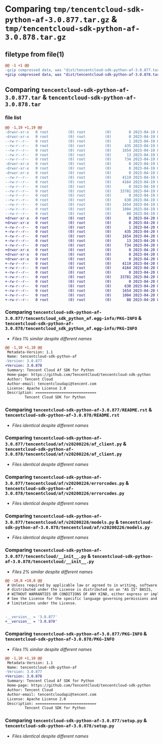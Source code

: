 # Comparing `tmp/tencentcloud-sdk-python-af-3.0.877.tar.gz` & `tmp/tencentcloud-sdk-python-af-3.0.878.tar.gz`

## filetype from file(1)

```diff
@@ -1 +1 @@
-gzip compressed data, was "dist/tencentcloud-sdk-python-af-3.0.877.tar", last modified: Wed Apr 19 08:57:53 2023, max compression
+gzip compressed data, was "dist/tencentcloud-sdk-python-af-3.0.878.tar", last modified: Thu Apr 20 00:17:06 2023, max compression
```

## Comparing `tencentcloud-sdk-python-af-3.0.877.tar` & `tencentcloud-sdk-python-af-3.0.878.tar`

### file list

```diff
@@ -1,19 +1,19 @@
-drwxr-xr-x   0 root         (0) root         (0)        0 2023-04-19 08:57:53.000000 tencentcloud-sdk-python-af-3.0.877/
-drwxr-xr-x   0 root         (0) root         (0)        0 2023-04-19 08:57:53.000000 tencentcloud-sdk-python-af-3.0.877/tencentcloud_sdk_python_af.egg-info/
--rw-r--r--   0 root         (0) root         (0)        1 2023-04-19 08:57:53.000000 tencentcloud-sdk-python-af-3.0.877/tencentcloud_sdk_python_af.egg-info/dependency_links.txt
--rw-r--r--   0 root         (0) root         (0)      435 2023-04-19 08:57:53.000000 tencentcloud-sdk-python-af-3.0.877/tencentcloud_sdk_python_af.egg-info/SOURCES.txt
--rw-r--r--   0 root         (0) root         (0)     1654 2023-04-19 08:57:53.000000 tencentcloud-sdk-python-af-3.0.877/tencentcloud_sdk_python_af.egg-info/PKG-INFO
--rw-r--r--   0 root         (0) root         (0)       13 2023-04-19 08:57:53.000000 tencentcloud-sdk-python-af-3.0.877/tencentcloud_sdk_python_af.egg-info/top_level.txt
--rw-r--r--   0 root         (0) root         (0)      734 2023-04-19 08:57:53.000000 tencentcloud-sdk-python-af-3.0.877/README.rst
-drwxr-xr-x   0 root         (0) root         (0)        0 2023-04-19 08:57:53.000000 tencentcloud-sdk-python-af-3.0.877/tencentcloud/
-drwxr-xr-x   0 root         (0) root         (0)        0 2023-04-19 08:57:53.000000 tencentcloud-sdk-python-af-3.0.877/tencentcloud/af/
-drwxr-xr-x   0 root         (0) root         (0)        0 2023-04-19 08:57:53.000000 tencentcloud-sdk-python-af-3.0.877/tencentcloud/af/v20200226/
--rw-r--r--   0 root         (0) root         (0)     4119 2023-04-19 08:57:53.000000 tencentcloud-sdk-python-af-3.0.877/tencentcloud/af/v20200226/af_client.py
--rw-r--r--   0 root         (0) root         (0)     4164 2023-04-19 08:57:53.000000 tencentcloud-sdk-python-af-3.0.877/tencentcloud/af/v20200226/errorcodes.py
--rw-r--r--   0 root         (0) root         (0)        0 2023-04-19 08:57:53.000000 tencentcloud-sdk-python-af-3.0.877/tencentcloud/af/v20200226/__init__.py
--rw-r--r--   0 root         (0) root         (0)    33781 2023-04-19 08:57:53.000000 tencentcloud-sdk-python-af-3.0.877/tencentcloud/af/v20200226/models.py
--rw-r--r--   0 root         (0) root         (0)        0 2023-04-19 08:57:53.000000 tencentcloud-sdk-python-af-3.0.877/tencentcloud/af/__init__.py
--rw-r--r--   0 root         (0) root         (0)      630 2023-04-19 08:57:53.000000 tencentcloud-sdk-python-af-3.0.877/tencentcloud/__init__.py
--rw-r--r--   0 root         (0) root         (0)     1654 2023-04-19 08:57:53.000000 tencentcloud-sdk-python-af-3.0.877/PKG-INFO
--rw-r--r--   0 root         (0) root         (0)     1004 2023-04-19 08:57:53.000000 tencentcloud-sdk-python-af-3.0.877/setup.py
--rw-r--r--   0 root         (0) root         (0)       88 2023-04-19 08:57:53.000000 tencentcloud-sdk-python-af-3.0.877/setup.cfg
+drwxr-xr-x   0 root         (0) root         (0)        0 2023-04-20 00:17:06.000000 tencentcloud-sdk-python-af-3.0.878/
+drwxr-xr-x   0 root         (0) root         (0)        0 2023-04-20 00:17:06.000000 tencentcloud-sdk-python-af-3.0.878/tencentcloud_sdk_python_af.egg-info/
+-rw-r--r--   0 root         (0) root         (0)        1 2023-04-20 00:17:06.000000 tencentcloud-sdk-python-af-3.0.878/tencentcloud_sdk_python_af.egg-info/dependency_links.txt
+-rw-r--r--   0 root         (0) root         (0)      435 2023-04-20 00:17:06.000000 tencentcloud-sdk-python-af-3.0.878/tencentcloud_sdk_python_af.egg-info/SOURCES.txt
+-rw-r--r--   0 root         (0) root         (0)     1654 2023-04-20 00:17:06.000000 tencentcloud-sdk-python-af-3.0.878/tencentcloud_sdk_python_af.egg-info/PKG-INFO
+-rw-r--r--   0 root         (0) root         (0)       13 2023-04-20 00:17:06.000000 tencentcloud-sdk-python-af-3.0.878/tencentcloud_sdk_python_af.egg-info/top_level.txt
+-rw-r--r--   0 root         (0) root         (0)      734 2023-04-20 00:17:06.000000 tencentcloud-sdk-python-af-3.0.878/README.rst
+drwxr-xr-x   0 root         (0) root         (0)        0 2023-04-20 00:17:06.000000 tencentcloud-sdk-python-af-3.0.878/tencentcloud/
+drwxr-xr-x   0 root         (0) root         (0)        0 2023-04-20 00:17:06.000000 tencentcloud-sdk-python-af-3.0.878/tencentcloud/af/
+drwxr-xr-x   0 root         (0) root         (0)        0 2023-04-20 00:17:06.000000 tencentcloud-sdk-python-af-3.0.878/tencentcloud/af/v20200226/
+-rw-r--r--   0 root         (0) root         (0)     4119 2023-04-20 00:17:06.000000 tencentcloud-sdk-python-af-3.0.878/tencentcloud/af/v20200226/af_client.py
+-rw-r--r--   0 root         (0) root         (0)     4164 2023-04-20 00:17:06.000000 tencentcloud-sdk-python-af-3.0.878/tencentcloud/af/v20200226/errorcodes.py
+-rw-r--r--   0 root         (0) root         (0)        0 2023-04-20 00:17:06.000000 tencentcloud-sdk-python-af-3.0.878/tencentcloud/af/v20200226/__init__.py
+-rw-r--r--   0 root         (0) root         (0)    33781 2023-04-20 00:17:06.000000 tencentcloud-sdk-python-af-3.0.878/tencentcloud/af/v20200226/models.py
+-rw-r--r--   0 root         (0) root         (0)        0 2023-04-20 00:17:06.000000 tencentcloud-sdk-python-af-3.0.878/tencentcloud/af/__init__.py
+-rw-r--r--   0 root         (0) root         (0)      630 2023-04-20 00:17:06.000000 tencentcloud-sdk-python-af-3.0.878/tencentcloud/__init__.py
+-rw-r--r--   0 root         (0) root         (0)     1654 2023-04-20 00:17:06.000000 tencentcloud-sdk-python-af-3.0.878/PKG-INFO
+-rw-r--r--   0 root         (0) root         (0)     1004 2023-04-20 00:17:06.000000 tencentcloud-sdk-python-af-3.0.878/setup.py
+-rw-r--r--   0 root         (0) root         (0)       88 2023-04-20 00:17:06.000000 tencentcloud-sdk-python-af-3.0.878/setup.cfg
```

### Comparing `tencentcloud-sdk-python-af-3.0.877/tencentcloud_sdk_python_af.egg-info/PKG-INFO` & `tencentcloud-sdk-python-af-3.0.878/tencentcloud_sdk_python_af.egg-info/PKG-INFO`

 * *Files 1% similar despite different names*

```diff
@@ -1,10 +1,10 @@
 Metadata-Version: 1.1
 Name: tencentcloud-sdk-python-af
-Version: 3.0.877
+Version: 3.0.878
 Summary: Tencent Cloud Af SDK for Python
 Home-page: https://github.com/TencentCloud/tencentcloud-sdk-python
 Author: Tencent Cloud
 Author-email: tencentcloudapi@tencent.com
 License: Apache License 2.0
 Description: ============================
         Tencent Cloud SDK for Python
```

### Comparing `tencentcloud-sdk-python-af-3.0.877/README.rst` & `tencentcloud-sdk-python-af-3.0.878/README.rst`

 * *Files identical despite different names*

### Comparing `tencentcloud-sdk-python-af-3.0.877/tencentcloud/af/v20200226/af_client.py` & `tencentcloud-sdk-python-af-3.0.878/tencentcloud/af/v20200226/af_client.py`

 * *Files identical despite different names*

### Comparing `tencentcloud-sdk-python-af-3.0.877/tencentcloud/af/v20200226/errorcodes.py` & `tencentcloud-sdk-python-af-3.0.878/tencentcloud/af/v20200226/errorcodes.py`

 * *Files identical despite different names*

### Comparing `tencentcloud-sdk-python-af-3.0.877/tencentcloud/af/v20200226/models.py` & `tencentcloud-sdk-python-af-3.0.878/tencentcloud/af/v20200226/models.py`

 * *Files identical despite different names*

### Comparing `tencentcloud-sdk-python-af-3.0.877/tencentcloud/__init__.py` & `tencentcloud-sdk-python-af-3.0.878/tencentcloud/__init__.py`

 * *Files 2% similar despite different names*

```diff
@@ -10,8 +10,8 @@
 # Unless required by applicable law or agreed to in writing, software
 # distributed under the License is distributed on an "AS IS" BASIS,
 # WITHOUT WARRANTIES OR CONDITIONS OF ANY KIND, either express or implied.
 # See the License for the specific language governing permissions and
 # limitations under the License.
 
 
-__version__ = '3.0.877'
+__version__ = '3.0.878'
```

### Comparing `tencentcloud-sdk-python-af-3.0.877/PKG-INFO` & `tencentcloud-sdk-python-af-3.0.878/PKG-INFO`

 * *Files 1% similar despite different names*

```diff
@@ -1,10 +1,10 @@
 Metadata-Version: 1.1
 Name: tencentcloud-sdk-python-af
-Version: 3.0.877
+Version: 3.0.878
 Summary: Tencent Cloud Af SDK for Python
 Home-page: https://github.com/TencentCloud/tencentcloud-sdk-python
 Author: Tencent Cloud
 Author-email: tencentcloudapi@tencent.com
 License: Apache License 2.0
 Description: ============================
         Tencent Cloud SDK for Python
```

### Comparing `tencentcloud-sdk-python-af-3.0.877/setup.py` & `tencentcloud-sdk-python-af-3.0.878/setup.py`

 * *Files identical despite different names*

